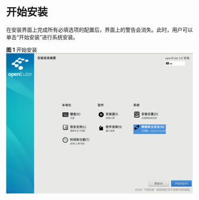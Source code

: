 # 开始安装<a name="ZH-CN_TOPIC_0220373177"></a>

在安装界面上完成所有必填选项的配置后，界面上的警告会消失。此时，用户可以单击“开始安装”进行系统安装。

**图 1**  开始安装<a name="zh-cn_topic_0186390265_zh-cn_topic_0122145912_fig75022040305"></a>  
![](./figures/开始安装.png "开始安装")

